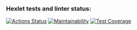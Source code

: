 ### Hexlet tests and linter status:
[![Actions Status](https://github.com/irenechigrinova/frontend-project-46/workflows/hexlet-check/badge.svg)](https://github.com/irenechigrinova/frontend-project-46/actions)
[![Maintainability](https://api.codeclimate.com/v1/badges/7936e0ee2ce704f23c68/maintainability)](https://codeclimate.com/github/irenechigrinova/frontend-project-46/maintainability)
[![Test Coverage](https://api.codeclimate.com/v1/badges/7936e0ee2ce704f23c68/test_coverage)](https://codeclimate.com/github/irenechigrinova/frontend-project-46/test_coverage)